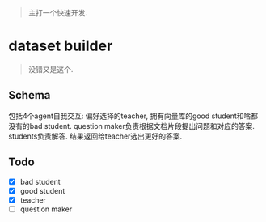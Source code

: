 > 主打一个快速开发.

# dataset builder

> 没错又是这个.

## Schema

包括4个agent自我交互: 偏好选择的teacher, 拥有向量库的good student和啥都没有的bad student.
question maker负责根据文档片段提出问题和对应的答案. students负责解答. 结果返回给teacher选出更好的答案.

## Todo

+ [x] bad student
+ [x] good student
+ [x] teacher
+ [ ] question maker